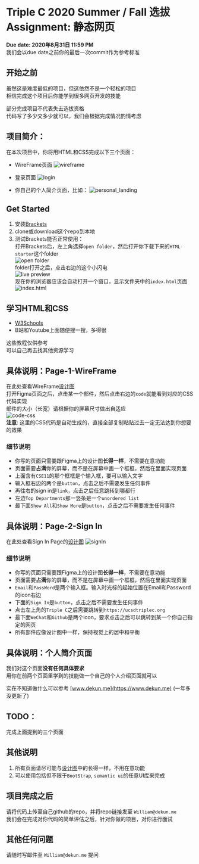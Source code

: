 # Triple C 2020 Summer / Fall 选拔 Assignment: 静态网页

**Due date: 2020年8月31日 11:59 PM**  
我们会以due date之前你的最后一次commit作为参考标准

## 开始之前
虽然这是难度最低的项目，但这依然不是一个轻松的项目  
相信完成这个项目后你能学到很多网页开发的技能  
    
部分完成项目不代表失去选拔资格  
代码写了多少交多少就可以，我们会根据完成情况酌情考虑

## 项目简介：
在本次项目中，你将用HTML和CSS完成以下三个页面：  
- WireFrame页面
![wireframe](./images/pic1.png)  
  
- 登录页面
![login](./images/pic2.png)

- 你自己的个人简介页面，比如：
![personal_landing](./images/pic3.png)

## Get Started
1. 安装[Brackets](http://brackets.io/)  
2. clone或download这个repo到本地
3. 测试Brackets能否正常使用：  
   打开Brackets后，左上角选择```open folder```，然后打开你下载下来的```HTML-starter```这个folder  
   ![open folder](./images/pic4.png)  
   folder打开之后，点击右边的这个小闪电  
   ![live preview](./images/pic5.png)  
   现在你的浏览器应该会自动打开一个窗口，显示文件夹中的```index.html```页面
   ![index.html](./images/pic6.png)

## 学习HTML和CSS
- [W3Schools](https://www.w3schools.com/html/default.asp)
- B站和Youtube上面随便搜一搜，多得很

这些教程仅供参考  
可以自己再去找其他资源学习


## 具体说明：Page-1-WireFrame
在此处查看WireFrame[设计图](https://www.figma.com/file/x2din21LcGqaP7zYyShSzN/TripleC_Summer20_HTML?node-id=0%3A1)  
打开Figma页面之后，点击某一个部件，然后点击右边的```code```就能看到对应的CSS代码实现  
部件的大小（长宽）请根据你的屏幕尺寸做出自适应  
![code-css](./images/pic7.png)  
**注意**: 这里的CSS代码是自动生成的，直接全部复制粘贴过去一定无法达到你想要的效果

### 细节说明
- 你写的页面只需要跟Figma上的设计图**长得一样**，不需要在意功能  
- 页面需要**占满**你的屏幕，而不是在屏幕中画一个框框，然后在里面实现页面
- 上面含有```CSE11```的那个框框是个输入框，要可以输入文字  
- 输入框右边的两个是```button```，点击之后不需要发生任何事件
- 再往右的sign in是```link```，点击之后任意跳转到哪都行
- 左边```Top Departments```那一竖条是一个```unordered list```
- 最下面```Show All```和```Show More```是```button```，点击之后不需要发生任何事件

## 具体说明：Page-2-Sign In
在此处查看Sign In Page的[设计图](https://www.figma.com/file/x2din21LcGqaP7zYyShSzN/TripleC_Summer20_HTML?node-id=0%3A1) 
![signIn](./images/pic8.png) 

### 细节说明
- 你写的页面只需要跟Figma上的设计图**长得一样**，不需要在意功能  
- 页面需要**占满**你的屏幕，而不是在屏幕中画一个框框，然后在里面实现页面
- ```Email```和```PassWord```是两个输入框。输入时光标的起始位置在Email和Password的icon右边
- 下面的```Sign In```是```button```，点击之后不需要发生任何事件
- 点击左上角的```Triple C```之后需要跳转到```https://ucsdtriplec.org```
- 最下面```WeChat```和```Github```是两个icon，要求点击之后可以跳转到某一个你自己指定的网页
- 所有部件应像设计图中一样，保持视觉上的居中和平衡

## 具体说明：个人简介页面
我们对这个页面**没有任何具体要求**  
用你在前两个页面里学到的技能做一个自己的个人介绍页面就可以  
  
实在不知道做什么可以参考 [www.dekun.me](https://www.dekun.me) (一年多没更新了)

## TODO：
完成上面提到的三个页面

## 其他说明
1. 所有页面请尽可能与[设计图](https://www.figma.com/file/x2din21LcGqaP7zYyShSzN/TripleC_Summer20_HTML?node-id=0%3A1)中的长得一样，不用在意功能  
2. 可以使用包括但不限于```BootStrap```, ```semantic ui```的任意UI库来完成


## 项目完成之后
请将代码上传至自己github的repo，并将repo链接发至 ```William@dekun.me```  
我们会在完成对你代码的简单评估之后，针对你做的项目，对你进行面试

## 其他任何问题
请随时写邮件至 ```William@dekun.me``` 提问
   
